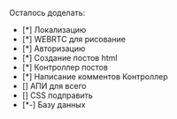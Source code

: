 ﻿Осталось доделать:
* [*] Локализацию
* [*] WEBRTC для рисование
* [*] Авторизацию
* [*] Создание постов html
* [*] Контроллер постов
* [*] Написание комментов Контроллер
* [] АПИ для всего
* [] CSS подправить
* [*-] Базу данных

